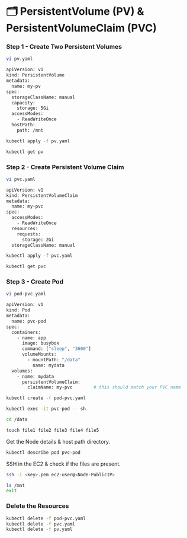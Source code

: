 # 🗂 PersistentVolume (PV) & PersistentVolumeClaim (PVC)

### Step 1 - Create Two Persistent Volumes
```sh
vi pv.yaml
```
```sh
apiVersion: v1
kind: PersistentVolume
metadata:
  name: my-pv
spec:
  storageClassName: manual
  capacity:
    storage: 5Gi
  accessModes:
    - ReadWriteOnce
  hostPath:
    path: /mnt
```
```sh
kubectl apply -f pv.yaml
```
```sh
kubectl get pv
```

### Step 2 - Create Persistent Volume Claim
```sh
vi pvc.yaml
```
```sh
apiVersion: v1
kind: PersistentVolumeClaim
metadata:
  name: my-pvc
spec:
  accessModes:
    - ReadWriteOnce
  resources:
    requests:
      storage: 2Gi
  storageClassName: manual
```
```sh
kubectl apply -f pvc.yaml
```
```sh
kubectl get pvc
```

### Step 3 - Create Pod
```sh
vi pod-pvc.yaml
```
```sh
apiVersion: v1
kind: Pod
metadata:
  name: pvc-pod
spec:
  containers:
    - name: app
      image: busybox
      command: ["sleep", "3600"]
      volumeMounts:
        - mountPath: "/data"
          name: mydata
  volumes:
    - name: mydata
      persistentVolumeClaim:
        claimName: my-pvc        # this should match your PVC name
```
```sh
kubectl create -f pod-pvc.yaml
```
```sh
kubectl exec -it pvc-pod -- sh
```
```sh
cd /data
```
```sh
touch file1 file2 file3 file4 file5
```
Get the Node details & host path directory.
```sh
kubectl describe pod pvc-pod
```
SSH in the EC2 & check if the files are present.
```sh
ssh -i <key>.pem ec2-user@<Node-PublicIP>
```
```sh
ls /mnt
exit
```
### Delete the Resources
```sh
kubectl delete -f pod-pvc.yaml
kubectl delete -f pvc.yaml
kubectl delete -f pv.yaml
```

